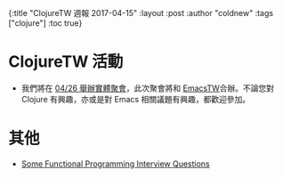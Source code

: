 {:title "ClojureTW 週報 2017-04-15"
:layout :post
:author "coldnew"
:tags  ["clojure"]
:toc true}

# ClojureTW 活動

* 我們將在 [04/26 舉辦實體聚會](https://www.meetup.com/Clojure-tw/events/239130758/)，此次聚會將和 [EmacsTW](https://emacser.tw)合辦。不論您對 Clojure 有興趣，亦或是對 Emacs 相關議題有興趣，都歡迎參加。

# 其他

* [Some Functional Programming Interview Questions](https://medium.com/@FunctionalWorks/some-functional-programming-interview-questions-cf70e3ca7b4b)